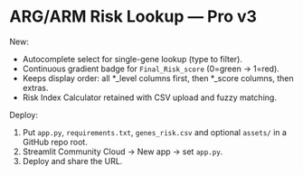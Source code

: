 # ARG/ARM Risk Lookup — Pro v3

New:
- Autocomplete select for single-gene lookup (type to filter).
- Continuous gradient badge for `Final_Risk_score` (0=green → 1=red).
- Keeps display order: all *_level columns first, then *_score columns, then extras.
- Risk Index Calculator retained with CSV upload and fuzzy matching.

Deploy:
1. Put `app.py`, `requirements.txt`, `genes_risk.csv` and optional `assets/` in a GitHub repo root.
2. Streamlit Community Cloud → New app → set `app.py`.
3. Deploy and share the URL.